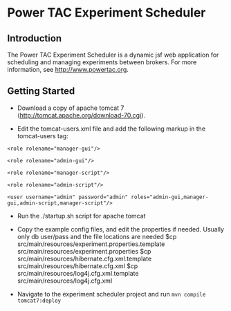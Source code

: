# Power TAC Experiment Scheduler

## Introduction

The Power TAC Experiment Scheduler is a dynamic jsf web application for scheduling and managing experiments between brokers. For more information, see http://www.powertac.org.

## Getting Started 

* Download a copy of apache tomcat 7 (http://tomcat.apache.org/download-70.cgi).

* Edit the tomcat-users.xml file and add the following markup in the tomcat-users tag:

`<role rolename="manager-gui"/>`

`<role rolename="admin-gui"/>`

`<role rolename="manager-script"/>`

`<role rolename="admin-script"/>`

`<user username="admin" password="admin" roles="admin-gui,manager-gui,admin-script,manager-script"/>`

* Run the ./startup.sh script for apache tomcat

* Copy the example config files, and edit the properties if needed.
  Usually only db user/pass and the file locations are needed
  $cp src/main/resources/experiment.properties.template src/main/resources/experiment.properties
  $cp src/main/resources/hibernate.cfg.xml.template     src/main/resources/hibernate.cfg.xml
  $cp src/main/resources/log4j.cfg.xml.template         src/main/resources/log4j.cfg.xml

* Navigate to the experiment scheduler project and run `mvn compile tomcat7:deploy`


